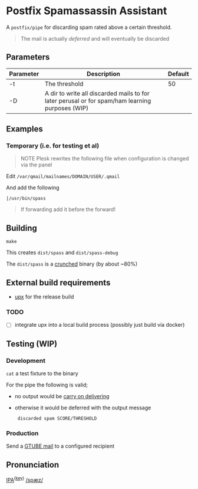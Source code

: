 # Postfix Spamassassin Assistant

A `postfix/pipe` for discarding spam rated above a certain threshold.

> The mail is actually _deferred_ and will eventually be discarded

## Parameters

|Parameter|Description|Default|
|---|---|---|
|-t|The threshold|50|
|-D|A dir to write all discarded mails to for later perusal or for spam/ham learning purposes (WIP)||

## Examples

### Temporary (i.e. for testing et al)

> NOTE Plesk rewrites the following file when configuration is changed via the panel

Edit `/var/qmail/mailnames/DOMAIN/USER/.qmail`

And add the following

    |/usr/bin/spass

> If forwarding add it before the forward!

## Building

    make

This creates `dist/spass` and `dist/spass-debug`

The `dist/spass` is a [crunched](https://blog.filippo.io/shrink-your-go-binaries-with-this-one-weird-trick/) binary (by about ~80%) 

## External build requirements

 * [upx](https://upx.github.io/) for the release build

### TODO

 * [ ] integrate upx into a local build process (possibly just build via docker)

## Testing (WIP)

### Development

`cat` a test fixture to the binary

For the pipe the following is valid;
 - no output would be [carry on delivering](https://en.wikipedia.org/wiki/Carry_On_(franchise)#Carry_On_films)
 - otherwise it would be deferred with the output message
 
        discarded spam SCORE/THRESHOLD

### Production

Send a [GTUBE mail](https://spamassassin.apache.org/gtube/) to a configured recipient

## Pronunciation

[IPA](https://en.wiktionary.org/wiki/Wiktionary:International_Phonetic_Alphabet)<sup>([key](https://en.wiktionary.org/wiki/Appendix:English_pronunciation))</sup> [/spæz/](https://en.wiktionary.org/wiki/spaz#Pronunciation)

